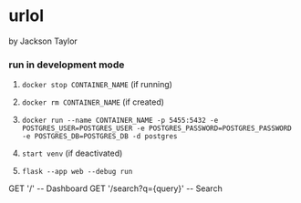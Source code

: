 # urlol
by Jackson Taylor

### run in development mode

1. `docker stop CONTAINER_NAME` (if running)

2. `docker rm CONTAINER_NAME` (if created)

3. `docker run --name CONTAINER_NAME -p 5455:5432 -e POSTGRES_USER=POSTGRES_USER -e POSTGRES_PASSWORD=POSTGRES_PASSWORD -e POSTGRES_DB=POSTGRES_DB -d postgres`

4. `start venv` (if deactivated)

5. `flask --app web --debug run`

GET '/' -- Dashboard
GET '/search?q={query}' -- Search
